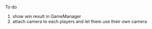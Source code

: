 To do
1. show win result in GameManager
2. attach camera to each players and let them use their own camera